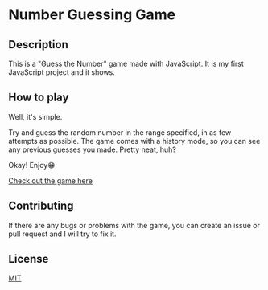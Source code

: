 # Number Guessing Game

## Description

This is a "Guess the Number" game made with JavaScript. It is my first JavaScript project and it shows.

## How to play

Well, it's simple. 

Try and guess the random number in the range specified, in as few attempts as possible.
The game comes with a history mode, so you can see any previous guesses you made. Pretty neat, huh?

Okay! Enjoy😁

[Check out the game here](https://natscamp-number-guessing-game.netlify.app/)

## Contributing
If there are any bugs or problems with the game, you can create an issue or pull request and I will try to fix it.

## License
[MIT](./LICENSE)
